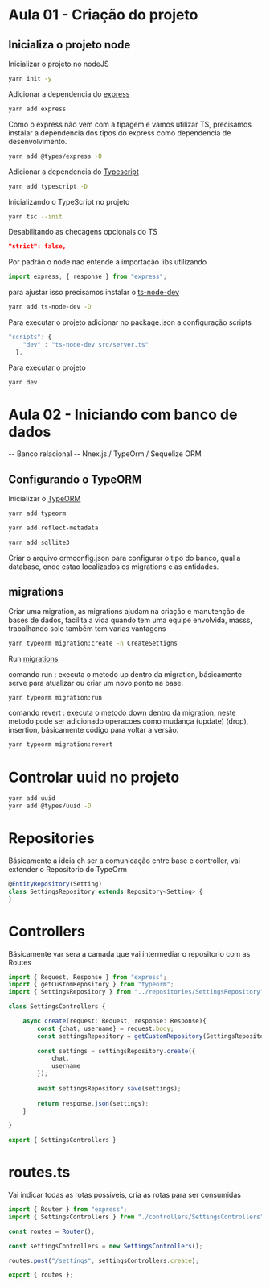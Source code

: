 # Aula 01 - Criação do projeto

## Inicializa o projeto node

Inicializar o projeto no nodeJS
```bash
yarn init -y
```

Adicionar a dependencia do  [express](https://expressjs.com/pt-br/)
```bash
yarn add express
```

Como o express não vem com a tipagem e vamos utilizar TS, precisamos
instalar a dependencia dos tipos do express como dependencia de desenvolvimento.

```bash
yarn add @types/express -D
```

Adicionar a dependencia do  [Typescript](https://yarnpkg.com/package/typescript)
```bash
yarn add typescript -D
```

Inicializando o TypeScript no projeto
```bash
yarn tsc --init
```

Desabilitando as checagens opcionais do TS
```json
"strict": false,  
```

Por padrão o node nao entende a importação libs utilizando

```ts
import express, { response } from "express";
```
para ajustar isso precisamos instalar o [ts-node-dev](https://yarnpkg.com/package/ts-node-dev)

```bash
yarn add ts-node-dev -D
```


Para executar o projeto adicionar no package.json a configuração
scripts

```ts
"scripts": {
    "dev" : "ts-node-dev src/server.ts"
  },
```

Para executar o projeto

```bash
yarn dev
```
# Aula 02 - Iniciando com banco de dados

-- Banco relacional
-- Nnex.js  / TypeOrm / Sequelize ORM

## Configurando o TypeORM

Inicializar o [TypeORM](https://typeorm.io/#/)

```bash
yarn add typeorm 
```

```bash
yarn add reflect-metadata 
```

```bash
yarn add sqllite3
```

Criar o arquivo ormconfig.json para configurar o tipo do banco,
qual a database, onde estao localizados os migrations e as entidades.

## migrations

Criar uma migration, as migrations ajudam na criação e manutenção de bases
de dados, facilita a vida quando tem uma equipe envolvida, masss, trabalhando solo
também tem varias vantagens

```bash
yarn typeorm migration:create -n CreateSettigns
```

Run [migrations](https://typeorm.io/#/migrations)

comando run : executa o metodo up dentro da migration, básicamente serve para atualizar ou criar um novo ponto na base.

```bash
yarn typeorm migration:run
```

comando revert : executa o metodo down dentro da migration, neste metodo pode ser adicionado operacoes como mudança (update) (drop), insertion, básicamente código para voltar a versão.
```bash
yarn typeorm migration:revert
```

# Controlar uuid no projeto

```bash
yarn add uuid
yarn add @types/uuid -D
```

# Repositories

Básicamente a ideia eh ser a comunicação entre base e controller, vai extender o Repositorio do TypeOrm

```ts
@EntityRepository(Setting)
class SettingsRepository extends Repository<Setting> {
}
```


# Controllers

Básicamente var sera a camada que vai intermediar o repositorio com as Routes

```ts
import { Request, Response } from "express";
import { getCustomRepository } from "typeorm";
import { SettingsRepository } from "../repositories/SettingsRepository";

class SettingsControllers {

    async create(request: Request, response: Response){
        const {chat, username} = request.body;
        const settingsRepository = getCustomRepository(SettingsRepository);
    
        const settings = settingsRepository.create({
            chat, 
            username
        });
    
        await settingsRepository.save(settings);
    
        return response.json(settings);
    }

}

export { SettingsControllers }
```

# routes.ts

Vai indicar todas as rotas possiveis, cria as rotas para ser consumidas

```ts
import { Router } from "express";
import { SettingsControllers } from "./controllers/SettingsControllers";

const routes = Router();

const settingsControllers = new SettingsControllers();

routes.post("/settings", settingsControllers.create);

export { routes };
```